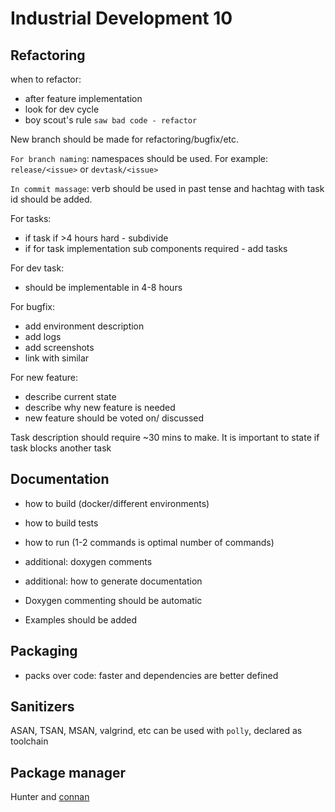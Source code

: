 # Industrial Development 10
## Refactoring

when to refactor:

- after feature implementation
- look for dev cycle
- boy scout's rule `saw bad code - refactor`

New branch should be made for refactoring/bugfix/etc.

`For branch naming`: namespaces should be used. For example: `release/<issue>` or `devtask/<issue>`

`In commit massage`: verb should be used in past tense and hachtag with task id should be added.

For tasks:
- if task if >4 hours hard - subdivide
- if for task implementation sub components required - add tasks

For dev task:

- should be implementable in 4-8 hours

For bugfix:

- add environment description
- add logs
- add screenshots
- link with similar

For new feature:

- describe current state
- describe why new feature is needed
- new feature should be voted on/ discussed

Task description should require ~30 mins to make.
It is important to state if task blocks another task

## Documentation

- how to build (docker/different environments)
- how to build tests
- how to run (1-2 commands is optimal number of commands)
- additional: doxygen comments
- additional: how to generate documentation

- Doxygen commenting should be automatic
- Examples should be added

## Packaging

- packs over code: faster and dependencies are better defined

## Sanitizers

ASAN, TSAN, MSAN, valgrind, etc can be used with `polly`, declared as toolchain

## Package manager

Hunter and [connan](https://conan.io)
